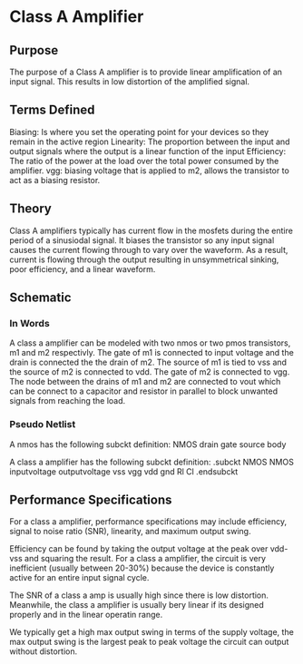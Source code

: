 # Class A Amplifier

## Purpose

The purpose of a Class A amplifier is to provide linear amplification of an input signal. This results in low distortion of the amplified signal. 

## Terms Defined
Biasing: Is where you set the operating point for your devices so they remain in the active region
Linearity: The proportion between the input and output signals where the output is a linear function of the input
Efficiency: The ratio of the power at the load over the total power consumed by the amplifier.
vgg: biasing voltage that is applied to m2, allows the transistor to act as a biasing resistor.

## Theory

Class A amplifiers typically has current flow in the mosfets during the entire period of a sinusiodal signal. It biases the transistor so any input signal causes the current flowing through to vary over the waveform. As a result, current is flowing through the output resulting in unsymmetrical sinking, poor efficiency, and a linear waveform.

## Schematic

### In Words

A class a amplifier can be modeled with two nmos or two pmos transistors, m1 and m2 respectivly. The gate of m1 is connected to input voltage and the drain is connected the the drain of m2. The source of m1 is tied to vss and the source of m2 is connected to vdd. The gate of m2 is connected to vgg. The node between the drains of m1 and m2 are connected to vout which can be connect to a capacitor and resistor in parallel to block unwanted signals from reaching the load.

### Pseudo Netlist

A nmos has the following subckt definition: NMOS drain gate source body

A class a amplifier has the following subckt definition: .subckt NMOS NMOS inputvoltage outputvoltage vss vgg vdd gnd Rl Cl .endsubckt

## Performance Specifications

For a class a amplifier, performance specifications may include efficiency, signal to noise ratio (SNR), linearity, and maximum output swing.

Efficiency can be found by taking the output voltage at the peak over vdd-vss and squaring the result. For a class a amplifier, the circuit is very inefficient (usually between 20-30%) because the device is constantly active for an entire input signal cycle.

The SNR of a class a amp is usually high since there is low distortion. Meanwhile, the class a amplifier is usually bery linear if its designed properly and in the linear operatin range.

We typically get a high max output swing in terms of the supply voltage, the max output swing is the largest peak to peak voltage the circuit can output without distortion.
